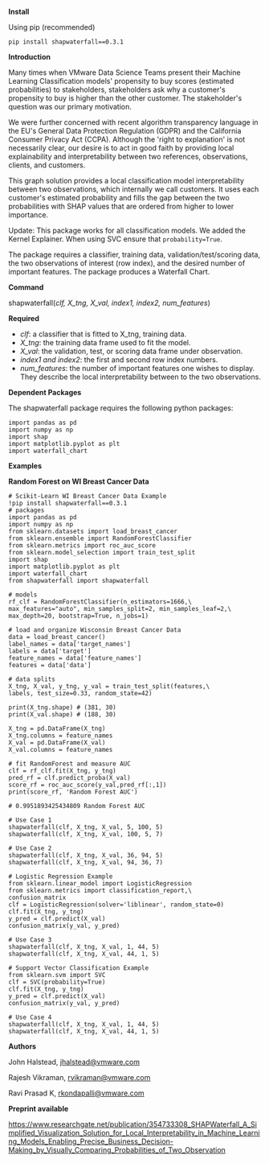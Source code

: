 **Install**

Using pip (recommended)
    
    pip install shapwaterfall==0.3.1
    
**Introduction**

Many times when VMware Data Science Teams present their Machine Learning Classification models' propensity to buy scores (estimated probabilities) to stakeholders, stakeholders ask why a customer's propensity to buy is higher than the other customer. The stakeholder's question was our primary motivation. 

We were further concerned with recent algorithm transparency language in the EU's General Data Protection Regulation (GDPR) and the California Consumer Privacy Act (CCPA). Although the 'right to explanation' is not necessarily clear, our desire is to act in good faith by providing local explainability and interpretability between two references, observations, clients, and customers.

This graph solution provides a local classification model interpretability between two observations, which internally we call customers. It uses each customer's estimated probability and fills the gap between the two probabilities with SHAP values that are ordered from higher to lower importance. 

Update: This package works for all classification models. We added the Kernel Explainer. When using SVC ensure that `probability=True`.

The package requires a classifier, training data, validation/test/scoring data, the two observations of interest (row index), and the desired number of important features. The package produces a Waterfall Chart. 

**Command**

shapwaterfall(*clf, X_tng, X_val, index1, index2, num_features*)

**Required**

- *clf*: a classifier that is fitted to X_tng, training data.
- *X_tng*: the training data frame used to fit the model.
- *X_val*: the validation, test, or scoring data frame under observation. 
- *index1 and index2*: the first and second row index numbers.
- *num_features*: the number of important features one wishes to display. They describe the local interpretability between to the two observations.

**Dependent Packages**

The shapwaterfall package requires the following python packages:

	import pandas as pd
	import numpy as np
	import shap
	import matplotlib.pyplot as plt
	import waterfall_chart

**Examples**

**Random Forest on WI Breast Cancer Data**

	# Scikit-Learn WI Breast Cancer Data Example
	!pip install shapwaterfall==0.3.1
	# packages
	import pandas as pd
	import numpy as np
	from sklearn.datasets import load_breast_cancer
	from sklearn.ensemble import RandomForestClassifier
	from sklearn.metrics import roc_auc_score
	from sklearn.model_selection import train_test_split
	import shap
	import matplotlib.pyplot as plt
	import waterfall_chart
	from shapwaterfall import shapwaterfall

	# models
	rf_clf = RandomForestClassifier(n_estimators=1666,\
	max_features="auto", min_samples_split=2, min_samples_leaf=2,\
	max_depth=20, bootstrap=True, n_jobs=1)

	# load and organize Wisconsin Breast Cancer Data
	data = load_breast_cancer()
	label_names = data['target_names']
	labels = data['target']
	feature_names = data['feature_names']
	features = data['data']

	# data splits
	X_tng, X_val, y_tng, y_val = train_test_split(features,\
	labels, test_size=0.33, random_state=42)

	print(X_tng.shape) # (381, 30)
	print(X_val.shape) # (188, 30)

	X_tng = pd.DataFrame(X_tng)
	X_tng.columns = feature_names
	X_val = pd.DataFrame(X_val)
	X_val.columns = feature_names

	# fit RandomForest and measure AUC
	clf = rf_clf.fit(X_tng, y_tng)
	pred_rf = clf.predict_proba(X_val)
	score_rf = roc_auc_score(y_val,pred_rf[:,1])
	print(score_rf, 'Random Forest AUC')

	# 0.9951893425434809 Random Forest AUC

	# Use Case 1
	shapwaterfall(clf, X_tng, X_val, 5, 100, 5)
	shapwaterfall(clf, X_tng, X_val, 100, 5, 7)

	# Use Case 2
	shapwaterfall(clf, X_tng, X_val, 36, 94, 5)
	shapwaterfall(clf, X_tng, X_val, 94, 36, 7)
	
	# Logistic Regression Example
	from sklearn.linear_model import LogisticRegression
	from sklearn.metrics import classification_report,\
	confusion_matrix
	clf = LogisticRegression(solver='liblinear', random_state=0)
	clf.fit(X_tng, y_tng)
	y_pred = clf.predict(X_val)
	confusion_matrix(y_val, y_pred)
	
	# Use Case 3
	shapwaterfall(clf, X_tng, X_val, 1, 44, 5)
	shapwaterfall(clf, X_tng, X_val, 44, 1, 5)
	
	# Support Vector Classification Example
	from sklearn.svm import SVC
	clf = SVC(probability=True)
	clf.fit(X_tng, y_tng)
	y_pred = clf.predict(X_val)
	confusion_matrix(y_val, y_pred)
	
	# Use Case 4
	shapwaterfall(clf, X_tng, X_val, 1, 44, 5)
	shapwaterfall(clf, X_tng, X_val, 44, 1, 5)
	
	
**Authors**

John Halstead, jhalstead@vmware.com

Rajesh Vikraman, rvikraman@vmware.com

Ravi Prasad K, rkondapalli@vmware.com

**Preprint available**

https://www.researchgate.net/publication/354733308_SHAPWaterfall_A_Simplified_Visualization_Solution_for_Local_Interpretability_in_Machine_Learning_Models_Enabling_Precise_Business_Decision-Making_by_Visually_Comparing_Probabilities_of_Two_Observation
